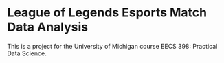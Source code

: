 # League of Legends Esports Match Data Analysis
This is a project for the University of Michigan course EECS 398: Practical Data Science.
